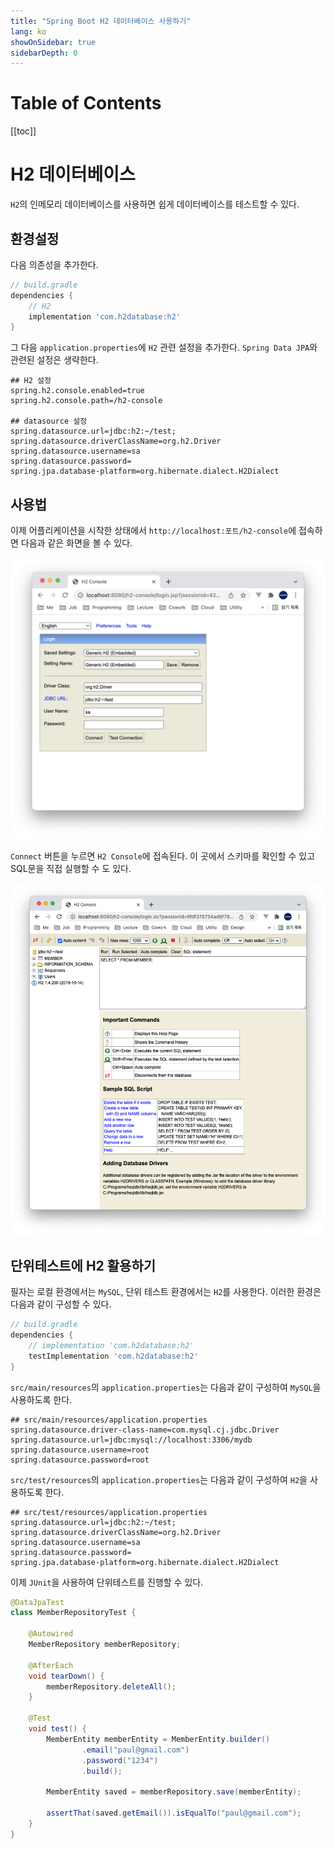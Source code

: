 ```yaml
---
title: "Spring Boot H2 데이터베이스 사용하기"
lang: ko
showOnSidebar: true
sidebarDepth: 0
---
```


# Table of Contents
[[toc]]

# H2 데이터베이스
`H2`의 인메모리 데이터베이스를 사용하면 쉽게 데이터베이스를 테스트할 수 있다. 

## 환경설정
다음 의존성을 추가한다.
``` groovy
// build.gradle
dependencies {
    // H2
    implementation 'com.h2database:h2'
}
```
그 다음 `application.properties`에 `H2` 관련 설정을 추가한다. `Spring Data JPA`와 관련된 설정은 생략한다.
``` properties
## H2 설정
spring.h2.console.enabled=true
spring.h2.console.path=/h2-console

## datasource 설정
spring.datasource.url=jdbc:h2:~/test;
spring.datasource.driverClassName=org.h2.Driver
spring.datasource.username=sa
spring.datasource.password=
spring.jpa.database-platform=org.hibernate.dialect.H2Dialect
```

## 사용법
이제 어플리케이션을 시작한 상태에서 `http://localhost:포트/h2-console`에 접속하면 다음과 같은 화면을 볼 수 있다.

![](./220601_h2/1.png)

`Connect` 버튼을 누르면 `H2 Console`에 접속된다. 이 곳에서 스키마를 확인할 수 있고 SQL문을 직접 실행할 수 도 있다.

![](./220601_h2/2.png)

## 단위테스트에 H2 활용하기
필자는 로컬 환경에서는 `MySQL`, 단위 테스트 환경에서는 `H2`를 사용한다. 이러한 환경은 다음과 같이 구성할 수 있다.
``` groovy
// build.gradle
dependencies {
    // implementation 'com.h2database:h2'
    testImplementation 'com.h2database:h2'
}
```
`src/main/resources`의 `application.properties`는 다음과 같이 구성하여 `MySQL`을 사용하도록 한다.
``` properties
## src/main/resources/application.properties
spring.datasource.driver-class-name=com.mysql.cj.jdbc.Driver
spring.datasource.url=jdbc:mysql://localhost:3306/mydb
spring.datasource.username=root
spring.datasource.password=root
```
`src/test/resources`의 `application.properties`는 다음과 같이 구성하여 `H2`을 사용하도록 한다.
``` properties
## src/test/resources/application.properties
spring.datasource.url=jdbc:h2:~/test;
spring.datasource.driverClassName=org.h2.Driver
spring.datasource.username=sa
spring.datasource.password=
spring.jpa.database-platform=org.hibernate.dialect.H2Dialect
```

이제 `JUnit`을 사용하여 단위테스트를 진행할 수 있다.
``` java
@DataJpaTest
class MemberRepositoryTest {

    @Autowired
    MemberRepository memberRepository;
    
    @AfterEach
    void tearDown() {
        memberRepository.deleteAll();
    }

    @Test
    void test() {
        MemberEntity memberEntity = MemberEntity.builder()
                .email("paul@gmail.com")
                .password("1234")
                .build();

        MemberEntity saved = memberRepository.save(memberEntity);

        assertThat(saved.getEmail()).isEqualTo("paul@gmail.com");
    }
}
```